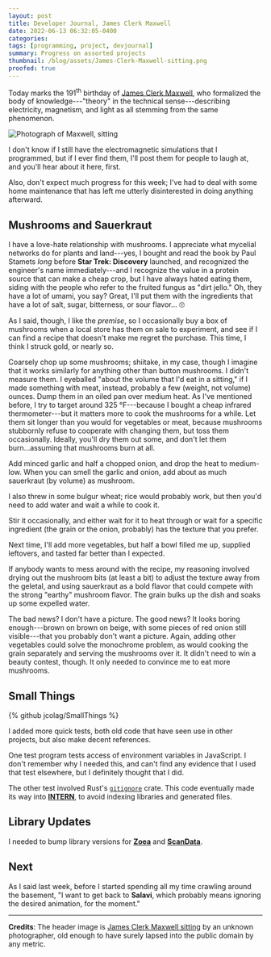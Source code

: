 ```yaml
---
layout: post
title: Developer Journal, James Clerk Maxwell
date: 2022-06-13 06:32:05-0400
categories:
tags: [programming, project, devjournal]
summary: Progress on assorted projects
thumbnail: /blog/assets/James-Clerk-Maxwell-sitting.png
proofed: true
---
```


Today marks the 191<sup>th</sup> birthday of [James Clerk Maxwell](https://en.wikipedia.org/wiki/James_Clerk_Maxwell), who formalized the body of knowledge---"theory" in the technical sense---describing electricity, magnetism, and light as all stemming from the same phenomenon.

![Photograph of Maxwell, sitting](/blog/assets/James-Clerk-Maxwell-sitting.png "Totally casual photograph of a man looking straight ahead with dead eyes while he pretends to write something.")

I don't know if I still have the electromagnetic simulations that I programmed, but if I ever find them, I'll post them for people to laugh at, and you'll hear about it here, first.

Also, don't expect much progress for this week; I've had to deal with some home maintenance that has left me utterly disinterested in doing anything afterward.

## Mushrooms and Sauerkraut

I have a love-hate relationship with mushrooms.  I appreciate what mycelial networks do for plants and land---yes, I bought and read the book by Paul Stamets *long* before **Star Trek:  Discovery** launched, and recognized the engineer's name immediately---and I recognize the value in a protein source that can make a cheap crop, but I have always hated eating them, siding with the people who refer to the fruited fungus as "dirt jello."  Oh, they have a lot of umami, you say?  Great, I'll put them with the ingredients that have a lot of salt, sugar, bitterness, or sour flavor... 🙄

As I said, though, I like the *premise*, so I occasionally buy a box of mushrooms when a local store has them on sale to experiment, and see if I can find a recipe that doesn't make me regret the purchase.  This time, I think I struck gold, or nearly so.

Coarsely chop up some mushrooms; shiitake, in my case, though I imagine that it works similarly for anything other than button mushrooms.  I didn't measure them.  I eyeballed "about the volume that I'd eat in a sitting," if I made something with meat, instead, probably a few (weight, not volume) ounces.  Dump them in an oiled pan over medium heat.  As I've mentioned before, I try to target around 325 °F---because I bought a cheap infrared thermometer---but it matters more to cook the mushrooms for a while.  Let them sit longer than you would for vegetables or meat, because mushrooms stubbornly refuse to cooperate with changing them, but toss them occasionally.  Ideally, you'll dry them out some, and don't let them burn...assuming that mushrooms burn at all.

Add minced garlic and half a chopped onion, and drop the heat to medium-low.  When you can smell the garlic and onion, add about as much sauerkraut (by volume) as mushroom.

I also threw in some bulgur wheat; rice would probably work, but then you'd need to add water and wait a while to cook it.

Stir it occasionally, and either wait for it to heat through or wait for a specific ingredient (the grain or the onion, probably) has the texture that you prefer.

Next time, I'll add more vegetables, but half a bowl filled me up, supplied leftovers, and tasted far better than I expected.

If anybody wants to mess around with the recipe, my reasoning involved drying out the mushroom bits (at least a bit) to adjust the texture away from the geletal, and using sauerkraut as a bold flavor that could compete with the strong "earthy" mushroom flavor.  The grain bulks up the dish and soaks up some expelled water.

The bad news?  I don't have a picture.  The good news?  It looks boring enough---brown on brown on beige, with some pieces of red onion still visible---that you probably don't want a picture.  Again, adding other vegetables could solve the monochrome problem, as would cooking the grain separately and serving the mushrooms over it.  It didn't need to win a beauty contest, though.  It only needed to convince me to eat more mushrooms.

## Small Things

{% github jcolag/SmallThings %}

I added more quick tests, both old code that have seen use in other projects, but also make decent references.

One test program tests access of environment variables in JavaScript.  I don't remember why I needed this, and can't find any evidence that I used that test elsewhere, but I definitely thought that I did.

The other test involved Rust's [`gitignore`](https://crates.io/crates/gitignore) crate.  This code eventually made its way into [**INTERN**](https://github.com/jcolag/intern), to avoid indexing libraries and generated files.

## Library Updates

I needed to bump library versions for [**Zoea**](https://github.com/jcolag/Bicker) and [**ScanData**](https://github.com/jcolag/ScanData).

## Next

As I said last week, before I started spending all my time crawling around the basement, "I want to get back to **Salavi**, which probably means ignoring the desired animation, for the moment."

* * *

**Credits**:  The header image is [James Clerk Maxwell sitting](https://commons.wikimedia.org/wiki/File:James_Clerk_Maxwell_sitting.jpg) by an unknown photographer, old enough to have surely lapsed into the public domain by any metric.
